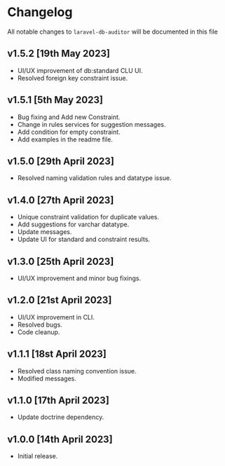 # Changelog

All notable changes to `laravel-db-auditor` will be documented in this file

## v1.5.2 [19th May 2023]
- UI/UX improvement of db:standard CLU UI.
- Resolved foreign key constraint issue.

## v1.5.1 [5th May 2023]
- Bug fixing and Add new Constraint.
- Change in rules services for suggestion messages.
- Add condition for empty constraint.
- Add examples in the readme file.


## v1.5.0 [29th April 2023]
- Resolved naming validation rules and datatype issue.

## v1.4.0 [27th April 2023]

- Unique constraint validation for duplicate values.
- Add suggestions for varchar datatype.
- Update messages.
- Update UI for standard and constraint results.

## v1.3.0 [25th April 2023]

- UI/UX improvement and minor bug fixings.

## v1.2.0 [21st April 2023]

- UI/UX improvement in CLI.
- Resolved bugs.
- Code cleanup.

## v1.1.1 [18st April 2023]

- Resolved class naming convention issue.
- Modified messages.

##  v1.1.0 [17th April 2023]

- Update doctrine dependency.

## v1.0.0 [14th April 2023]

- Initial release.
